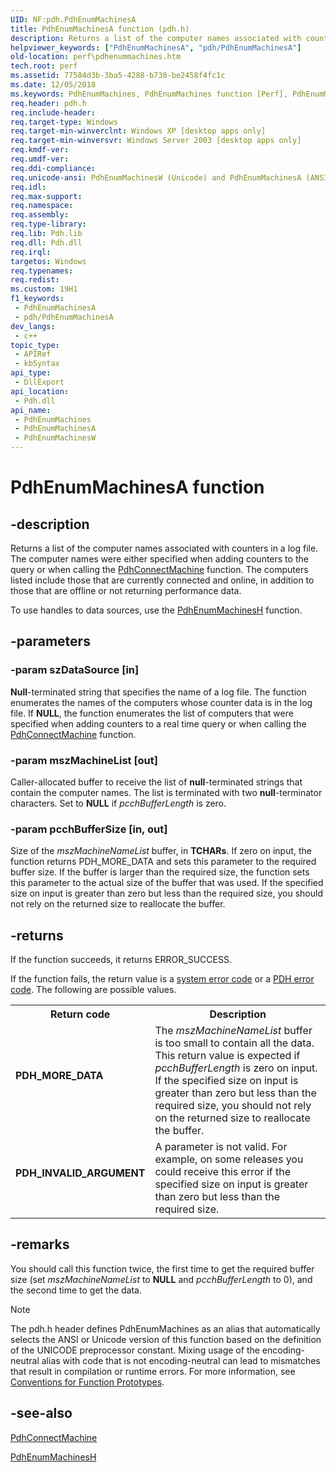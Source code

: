 ```yaml
---
UID: NF:pdh.PdhEnumMachinesA
title: PdhEnumMachinesA function (pdh.h)
description: Returns a list of the computer names associated with counters in a log file. (PdhEnumMachinesA)
helpviewer_keywords: ["PdhEnumMachinesA", "pdh/PdhEnumMachinesA"]
old-location: perf\pdhenummachines.htm
tech.root: perf
ms.assetid: 77584d3b-3ba5-4288-b730-be2458f4fc1c
ms.date: 12/05/2018
ms.keywords: PdhEnumMachines, PdhEnumMachines function [Perf], PdhEnumMachinesA, PdhEnumMachinesW, _win32_pdhenummachines, base.pdhenummachines, pdh/PdhEnumMachines, pdh/PdhEnumMachinesA, pdh/PdhEnumMachinesW, perf.pdhenummachines
req.header: pdh.h
req.include-header: 
req.target-type: Windows
req.target-min-winverclnt: Windows XP [desktop apps only]
req.target-min-winversvr: Windows Server 2003 [desktop apps only]
req.kmdf-ver: 
req.umdf-ver: 
req.ddi-compliance: 
req.unicode-ansi: PdhEnumMachinesW (Unicode) and PdhEnumMachinesA (ANSI)
req.idl: 
req.max-support: 
req.namespace: 
req.assembly: 
req.type-library: 
req.lib: Pdh.lib
req.dll: Pdh.dll
req.irql: 
targetos: Windows
req.typenames: 
req.redist: 
ms.custom: 19H1
f1_keywords:
 - PdhEnumMachinesA
 - pdh/PdhEnumMachinesA
dev_langs:
 - c++
topic_type:
 - APIRef
 - kbSyntax
api_type:
 - DllExport
api_location:
 - Pdh.dll
api_name:
 - PdhEnumMachines
 - PdhEnumMachinesA
 - PdhEnumMachinesW
---
```


# PdhEnumMachinesA function


## -description

Returns a list of the computer names associated with counters in a log file. The computer names were either specified when adding counters to the query or when calling the <a href="/windows/desktop/api/pdh/nf-pdh-pdhconnectmachinea">PdhConnectMachine</a> function. The computers listed include those that are currently connected and online, in addition to those that are offline or not returning performance data.
			

To use handles to data sources, use the 
<a href="/windows/desktop/api/pdh/nf-pdh-pdhenummachinesha">PdhEnumMachinesH</a> function.

## -parameters

### -param szDataSource [in]

<b>Null</b>-terminated string that specifies the name of a log file. The function enumerates the names of the computers whose counter data is in the log file. If <b>NULL</b>, the function enumerates the list of computers that were specified when adding counters to a real time query or when calling the <a href="/windows/desktop/api/pdh/nf-pdh-pdhconnectmachinea">PdhConnectMachine</a> function.

### -param mszMachineList [out]

Caller-allocated buffer to receive the list of <b>null</b>-terminated strings that contain the computer names. The list is terminated with two <b>null</b>-terminator characters. Set to <b>NULL</b> if <i>pcchBufferLength</i> is zero.

### -param pcchBufferSize [in, out]

Size of the <i>mszMachineNameList</i> buffer, in <b>TCHARs</b>. If zero on input, the function returns PDH_MORE_DATA and sets this parameter to the required buffer size. If the buffer is larger than the required size, the function sets this parameter to the actual size of the buffer that was used. If the specified size on input is greater than zero but less than the required size, you should not rely on the returned size to reallocate the buffer.

## -returns

If the function succeeds, it returns ERROR_SUCCESS.
						

If the function fails, the return value is a 
<a href="/windows/desktop/Debug/system-error-codes">system error code</a> or a 
<a href="/windows/desktop/PerfCtrs/pdh-error-codes">PDH error code</a>. The following are possible values.

<table>
<tr>
<th>Return code</th>
<th>Description</th>
</tr>
<tr>
<td width="40%">
<dl>
<dt><b>PDH_MORE_DATA</b></dt>
</dl>
</td>
<td width="60%">
The <i>mszMachineNameList</i> buffer is too small to contain all the data. This return value is expected if <i>pcchBufferLength</i> is zero on input. If the specified size on input is greater than zero but less than the required size, you should not rely on the returned size to reallocate the buffer.

</td>
</tr>
<tr>
<td width="40%">
<dl>
<dt><b>PDH_INVALID_ARGUMENT</b></dt>
</dl>
</td>
<td width="60%">
A parameter is not valid. For example, on some releases you could receive this error if the specified size on input is greater than zero but less than the required size.

</td>
</tr>
</table>

## -remarks

You should call this function twice, the first time to get the required buffer size (set <i>mszMachineNameList</i> to <b>NULL</b> and <i>pcchBufferLength</i> to 0), and the second time to get the data.





> [!NOTE]
> The pdh.h header defines PdhEnumMachines as an alias that automatically selects the ANSI or Unicode version of this function based on the definition of the UNICODE preprocessor constant. Mixing usage of the encoding-neutral alias with code that is not encoding-neutral can lead to mismatches that result in compilation or runtime errors. For more information, see [Conventions for Function Prototypes](/windows/win32/intl/conventions-for-function-prototypes).

## -see-also

<a href="/windows/desktop/api/pdh/nf-pdh-pdhconnectmachinea">PdhConnectMachine</a>



<a href="/windows/desktop/api/pdh/nf-pdh-pdhenummachinesha">PdhEnumMachinesH</a>

